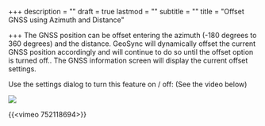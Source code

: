 +++
description = ""
draft = true
lastmod = ""
subtitle = ""
title = "Offset GNSS using Azimuth and Distance"

+++
The GNSS position can be offset entering the azimuth (-180 degrees to 360 degrees) and the distance.  GeoSync will dynamically offset the current GNSS position accordingly and will continue to do so until the offset option is turned off..  The GNSS information screen will display the current offset settings. 

Use the settings dialog to turn this feature on / off:  (See the video below)

  
![](/images/azimuthdistanceoffset.png)

{{<vimeo 752118694>}}